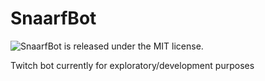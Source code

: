 # SnaarfBot

![SnaarfBot is released under the MIT license.](https://img.shields.io/github/license/BBBThunda/snaarfbot "SnaarfBot is released under the MIT license.")

Twitch bot currently for exploratory/development purposes
